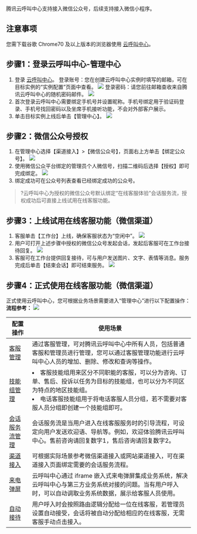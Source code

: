 腾讯云呼叫中心支持接入微信公众号，后续支持接入微信小程序。
## 注意事项
您需下载谷歌 Chrome70 及以上版本的浏览器使用 [云呼叫中心](https://tccc.qcloud.com/login)。

## 步骤1：登录云呼叫中心-管理中心
1. 登录 [云呼叫中心](https://tccc.qcloud.com/login)。
登录账号：您在创建云呼叫中心实例时填写的邮箱，可在目标实例的“实例配置”页面中查看。
![](https://main.qcloudimg.com/raw/00fbb9c3c4c6234f17ee313a34dadc26.png)
登录密码：请您前往邮箱查收来自腾讯云呼叫中心的随机密码邮件。
![](https://main.qcloudimg.com/raw/c5d50c24386886ee174a87df027d77b3.png)
2. 首次登录云呼叫中心需要绑定手机号并设置昵称。手机号绑定用于验证码登录、手机号找回密码以及坐席手机接听功能，不会对外部客户展示。
3. 单击目标实例上线后单击【管理中心】。
![](https://main.qcloudimg.com/raw/cd61148d669d00724fecc61ac88adef7.png)

## 步骤2：微信公众号授权
1. 在管理中心选择【渠道接入】>【微信公众号】，页面右上方单击【绑定公众号】。
![](https://main.qcloudimg.com/raw/1b8133c127abb43271dcf646d8b35889.png)
2. 使用微信公众平台绑定的管理员个人微信号，扫描二维码后选择【授权】即可完成绑定。
![](https://main.qcloudimg.com/raw/54d98892669a03382915df3b44083c10.png)
3. 绑定成功可在公众号列表查看已经绑定成功的公众号。
>?云呼叫中心为授权的微信公众号默认绑定“在线客服体验”会话服务流，授权成功后可直接上线试用在线客服功能。
>

## 步骤3：上线试用在线客服功能（微信渠道）
1. 客服单击【工作台】上线，确保客服状态为“空闲中”。
![](https://main.qcloudimg.com/raw/75a4765874ee8fed7cc789e44ddb9fc8.png)
2. 用户可打开上述步骤中授权的微信公众号发起会话，发起后客服可在工作台接待回复。
![](https://main.qcloudimg.com/raw/c3e2342fda44cd20389866c3117b66f7.png)
3. 客服可在工作台提供回复接待，可与用户发送图片、文字、表情等消息。服务完成后单击【结束会话】即可结束服务。
![](https://main.qcloudimg.com/raw/b57834c19eb14dbaa755e1af1b2e57ec.png)

## 步骤4：正式使用在线客服功能（微信渠道）
正式使用云呼叫中心，您可根据业务场景需要进入“管理中心”进行以下配置操作：
**流程参考：**
![](https://main.qcloudimg.com/raw/0498d5f63ffd86515a805fa99aba914c.png)

| 配置操作 | 使用场景 |
|---------|---------|
| [客服管理](https://cloud.tencent.com/document/product/679/48056) | 通过客服管理，可对腾讯云呼叫中心中所有人员，包括普通客服和管理员进行管理，您可以通过客服管理功能进行云呼叫中心人员的增加、删除、修改和查询等操作。 |
| [技能组管理](https://cloud.tencent.com/document/product/679/48072) | <li>客服技能组用来区分不同职能的客服，可以分为咨询、订单、售后、投诉以任务为目标的技能组，也可以分为不同区为特点的地区技能组。<li>电话客服技能组用于将电话客服人员分组，若不需要对客服人员分组即创建一个技能组即可。 |
| [会话服务流管理](https://cloud.tencent.com/document/product/679/48073) | 会话服务流是当用户进入在线客服服务时的引导流程，可设定向用户发送欢迎语、导航等。例如，欢迎体验腾讯云呼叫中心。售前咨询请回复数字1，售后咨询请回复数字2。 |
| [渠道接入](https://cloud.tencent.com/document/product/679/48070) | 可根据实际场景参考微信渠道接入或网站渠道接入，可在渠道接入页面绑定需要的会话服务流程。 |
| [来电弹屏](https://cloud.tencent.com/document/product/679/48057) | 云呼叫中心通过 iframe 嵌入式来电弹屏集成业务系统，解决云呼叫中心与第三方业务系统对接的问题。当有用户呼入时，可以自动调取业务系统数据，展示给客服人员使用。 |
| [自动接待](https://cloud.tencent.com/document/product/679/48108) | 用户呼入时会按照路由逻辑分配给一位在线客服，若管理员设置自动接受，会话将被自动分配给相应的在线客服，无需客服手动点击接入。 |

  
  
